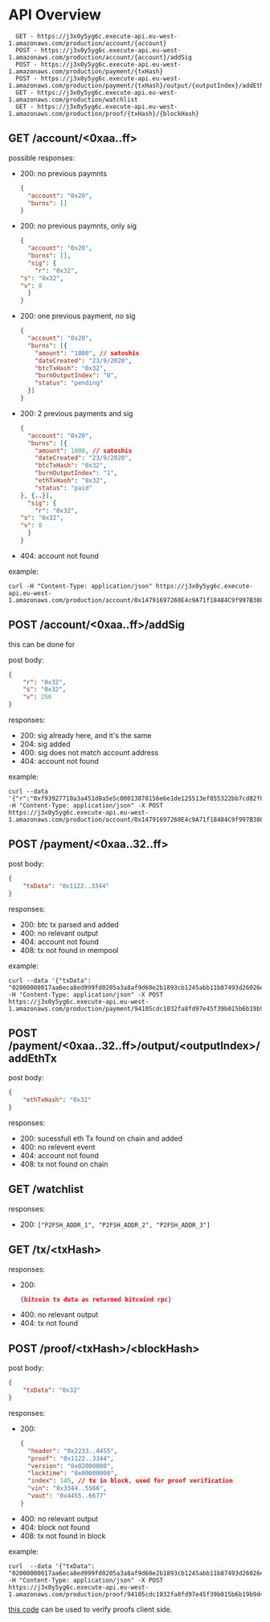 # API Overview

```
  GET - https://j3x0y5yg6c.execute-api.eu-west-1.amazonaws.com/production/account/{account}
  POST - https://j3x0y5yg6c.execute-api.eu-west-1.amazonaws.com/production/account/{account}/addSig
  POST - https://j3x0y5yg6c.execute-api.eu-west-1.amazonaws.com/production/payment/{txHash}
  POST - https://j3x0y5yg6c.execute-api.eu-west-1.amazonaws.com/production/payment/{txHash}/output/{outputIndex}/addEthTx
  GET - https://j3x0y5yg6c.execute-api.eu-west-1.amazonaws.com/production/watchlist
  GET - https://j3x0y5yg6c.execute-api.eu-west-1.amazonaws.com/production/proof/{txHash}/{blockHash}
```

## GET /account/\<0xaa..ff\>
possible responses:
- 200: no previous paymnts
	```json
    {
      "account": "0x20",
      "burns": []
    }
	```
- 200: no previous paymnts, only sig
	```json
    {
      "account": "0x20",
      "burns": [],
      "sig": {
        "r": "0x32",
	"s": "0x32",
	"v": 8
      }
    }
	```
- 200: one previous payment, no sig
	```json
    {
      "account": "0x20",
      "burns": [{
		"amount": "1000", // satoshis
		"dateCreated": "23/9/2020",
		"btcTxHash": "0x32",
		"burnOutputIndex": "0",
		"status": "pending"
	  }]
    }
	```
- 200: 2 previous payments and sig
	```json
    {
      "account": "0x20",
      "burns": [{
		"amount": 1000, // satoshis
		"dateCreated": "23/9/2020",
		"btcTxHash": "0x32",
		"burnOutputIndex": "1",
		"ethTxHash": "0x32",
		"status": "paid"
	}, {..}],
      "sig": {
        "r": "0x32",
	"s": "0x32",
	"v": 8
      }
    }
	```
- 404: account not found

example:

```
curl -H "Content-Type: application/json" https://j3x0y5yg6c.execute-api.eu-west-1.amazonaws.com/production/account/0x14791697260E4c9A71f18484C9f997B308e59325
```

## POST /account/\<0xaa..ff\>/addSig

this can be done for 

post body:
```json
{
	"r": "0x32",
	"s": "0x32",
	"v": 256
}
```

responses:
- 200: sig already here, and it's the same
- 204: sig added
- 400: sig does not match account address
- 404: account not found

example:
```
curl --data '{"r":"0xf93927710a3a451d0a5e5c00013078156e6e1de125513ef855322bb7cd82f846","s":"0x4973d0cf7adc5809004833afc97f5eb98ab3ed5a8a5ad38b2d4e10e071b36faf","v":27}' -H "Content-Type: application/json" -X POST https://j3x0y5yg6c.execute-api.eu-west-1.amazonaws.com/production/account/0x14791697260E4c9A71f18484C9f997B308e59325/addSig
```

## POST /payment/\<0xaa..32..ff\>

post body:
```json
{
	"txData": "0x1122..3344"
}
```
responses:
- 200: btc tx parsed and added
- 400: no relevant output
- 404: account not found
- 408: tx not found in mempool

example:
```
curl --data '{"txData": "02000000017aa6eca8ed999fd0205a3a8af9d60e2b1893cb1245abb11b87493d26026e6b78000000006b483045022100ac3618fa1915b4139eca9898443de39058fe984e858cf837982824f25093439e022045c1d89f5fea34810a94c648c2c3dec191c9922e306d33cead7998e03828a6c40121035d143cdcd601d42523b5274601391de0ab0bc9a04e3d4303b2d2358eaff23caaffffffff021027000000000000196a1707ffff89ab6d3c799d35f5b17194ee7f07253856a67949c2ff1c00000000001976a91482ab5c363cef14a2b24fa09d9ab16c2ec2fdc9a388ac00000000"}' -H "Content-Type: application/json" -X POST https://j3x0y5yg6c.execute-api.eu-west-1.amazonaws.com/production/payment/94105cdc1032fa8fd97e45f39b015b6b19b9d47ccf9142c65ee5ae1ea3f32cb1
```

## POST /payment/\<0xaa..32..ff\>/output/\<outputIndex\>/addEthTx
post body:
```json
{
	"ethTxHash": "0x32"
}
```
responses:
- 200: sucessfull eth Tx found on chain and added
- 400: no relevent event
- 404: account not found
- 408: tx not found on chain

## GET /watchlist
responses:
- 200: `["P2FSH_ADDR_1", "P2FSH_ADDR_2", "P2FSH_ADDR_3"]`

## GET /tx/\<txHash\>
responses:
- 200:
	```json
	{bitcoin tx data as returned bitcoind rpc}
	```
- 400: no relevant output
- 404: tx not found

## POST /proof/\<txHash\>/\<blockHash\>
post body:
```json
{
	"txData": "0x32"
}
```

responses:
- 200:
	```json
	{
	  "header": "0x2233..4455",
	  "proof": "0x1122..3344",
	  "version": "0x02000000",
	  "locktime": "0x00000000",
	  "index": 145, // tx in block, used for proof verification
	  "vin": "0x3344..5566",
	  "vout": "0x4455..6677"
	}
	```
- 400: no relevant output
- 404: block not found
- 408: tx not found in block

example:
```
curl  --data '{"txData": "02000000017aa6eca8ed999fd0205a3a8af9d60e2b1893cb1245abb11b87493d26026e6b78000000006b483045022100ac3618fa1915b4139eca9898443de39058fe984e858cf837982824f25093439e022045c1d89f5fea34810a94c648c2c3dec191c9922e306d33cead7998e03828a6c40121035d143cdcd601d42523b5274601391de0ab0bc9a04e3d4303b2d2358eaff23caaffffffff021027000000000000196a1707ffff89ab6d3c799d35f5b17194ee7f07253856a67949c2ff1c00000000001976a91482ab5c363cef14a2b24fa09d9ab16c2ec2fdc9a388ac00000000"}' -H "Content-Type: application/json" -X POST https://j3x0y5yg6c.execute-api.eu-west-1.amazonaws.com/production/proof/94105cdc1032fa8fd97e45f39b015b6b19b9d47ccf9142c65ee5ae1ea3f32cb1/0000000000000000000567381f8526bdd88cfd0abe62b09457f669b6ed8d519c
```

[this code](https://github.com/summa-tx/bitcoin-spv/tree/master/js) can be used to verify proofs client side.
